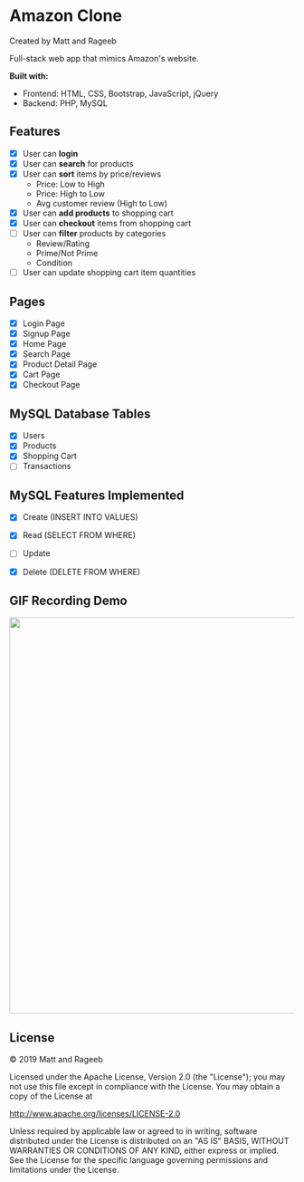 # Amazon Clone

Created by Matt and Rageeb

Full-stack web app that mimics Amazon's website.

**Built with:**
- Frontend: HTML, CSS, Bootstrap, JavaScript, jQuery
- Backend: PHP, MySQL

## Features
- [x] User can **login**
- [x] User can **search** for products
- [x] User can **sort** items by price/reviews
    - Price: Low to High
    - Price: High to Low
    - Avg customer review (High to Low)
- [x] User can **add products** to shopping cart
- [x] User can **checkout** items from shopping cart
- [ ] User can **filter** products by categories
    - Review/Rating
    - Prime/Not Prime
    - Condition
- [ ] User can update shopping cart item quantities

## Pages

- [x] Login Page
- [x] Signup Page
- [x] Home Page
- [x] Search Page
- [x] Product Detail Page
- [x] Cart Page
- [x] Checkout Page

## MySQL Database Tables
- [x] Users
- [x] Products
- [x] Shopping Cart
- [ ] Transactions

## MySQL Features Implemented
- [x] Create (INSERT INTO VALUES)
- [x] Read (SELECT FROM WHERE)
- [ ] Update
- [x] Delete (DELETE FROM WHERE)


## GIF Recording Demo
<img src="amazon.gif?raw=true" width="700px"><br>

## License
© 2019 Matt and Rageeb

Licensed under the Apache License, Version 2.0 (the "License"); you may not use this file except in compliance with the License. You may obtain a copy of the License at

http://www.apache.org/licenses/LICENSE-2.0

Unless required by applicable law or agreed to in writing, software distributed under the License is distributed on an "AS IS" BASIS, WITHOUT WARRANTIES OR CONDITIONS OF ANY KIND, either express or implied. See the License for the specific language governing permissions and limitations under the License.
